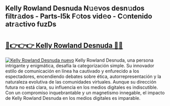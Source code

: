 ## Kelly Rowland Desnuda N𝚞𝚎vos desn𝚞dos filtr𝚊dos - Parts-l5k F𝚘tos vid𝚎o - C𝚘ntenido atr𝚊ctivo fuzDs

# <h2><a href="http://mbdwlgj.tromn.icu/?c=Kelly+Rowland+Desnuda">🔗👉👉👉 Kelly Rowland Desnuda 🔗🔗</a></h2>

[![Kelly Rowland Desnuda nuevo](https://i.imgur.com/pEAQMta.gif)](http://mbdwlgj.tromn.icu/?c=Kelly+Rowland+Desnuda)
Kelly Rowland Desnuda, una persona intrigante y enigmática, desafía la categorización simple. Su innovador estilo de comunicación en línea ha cautivado y enfurecido a los espectadores, encendiendo debates sobre ética, autorrepresentación y la naturaleza evolutiva de las comunidades virtuales. Aunque su dirección futura no está clara, su influencia en los medios digitales es indiscutible. Con un compromiso inquebrantable y un magnetismo innegable, el impacto de Kelly Rowland Desnuda en los medios digitales es imparable.
